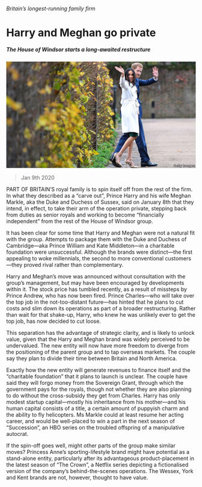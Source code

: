 ###### Britain’s longest-running family firm

# Harry and Meghan go private 

##### The House of Windsor starts a long-awaited restructure 

![image](images/20200111_BRP009_0.jpg) 

> Jan 9th 2020 

PART OF BRITAIN’S royal family is to spin itself off from the rest of the firm. In what they described as a “carve out”, Prince Harry and his wife Meghan Markle, aka the Duke and Duchess of Sussex, said on January 8th that they intend, in effect, to take their arm of the operation private, stepping back from duties as senior royals and working to become “financially independent” from the rest of the House of Windsor group.

It has been clear for some time that Harry and Meghan were not a natural fit with the group. Attempts to package them with the Duke and Duchess of Cambridge—aka Prince William and Kate Middleton—in a charitable foundation were unsuccessful. Although the brands were distinct—the first appealing to woke millennials, the second to more conventional customers—they proved rival rather than complementary.


Harry and Meghan’s move was announced without consultation with the group’s management, but may have been encouraged by developments within it. The stock price has tumbled recently, as a result of missteps by Prince Andrew, who has now been fired. Prince Charles—who will take over the top job in the not-too-distant future—has hinted that he plans to cut costs and slim down its operations as part of a broader restructuring. Rather than wait for that shake-up, Harry, who knew he was unlikely ever to get the top job, has now decided to cut loose.

This separation has the advantage of strategic clarity, and is likely to unlock value, given that the Harry and Meghan brand was widely perceived to be undervalued. The new entity will now have more freedom to diverge from the positioning of the parent group and to tap overseas markets. The couple say they plan to divide their time between Britain and North America.

Exactly how the new entity will generate revenues to finance itself and the “charitable foundation” that it plans to launch is unclear. The couple have said they will forgo money from the Sovereign Grant, through which the government pays for the royals, though not whether they are also planning to do without the cross-subsidy they get from Charles. Harry has only modest startup capital—mostly his inheritance from his mother—and his human capital consists of a title, a certain amount of puppyish charm and the ability to fly helicopters. Ms Markle could at least resume her acting career, and would be well-placed to win a part in the next season of “Succession”, an HBO series on the troubled offspring of a manipulative autocrat.

If the spin-off goes well, might other parts of the group make similar moves? Princess Anne’s sporting-lifestyle brand might have potential as a stand-alone entity, particularly after its advantageous product-placement in the latest season of “The Crown”, a Netflix series depicting a fictionalised version of the company’s behind-the-scenes operations. The Wessex, York and Kent brands are not, however, thought to have value.

